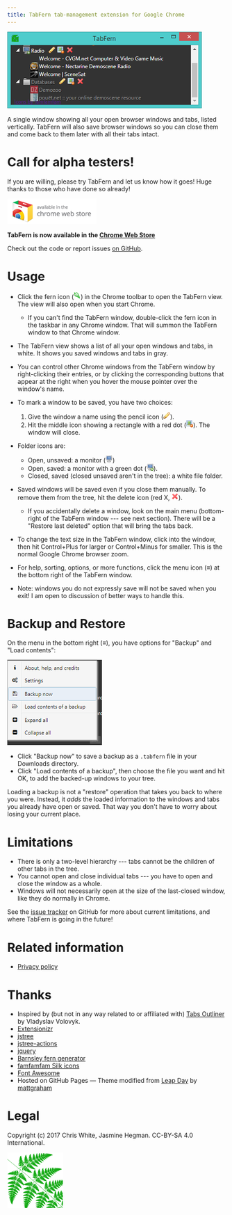 ```yaml
---
title: TabFern tab-management extension for Google Chrome
---
```


![screenshot](/screenshot.png)

A single window showing all your open browser windows and tabs, listed
vertically.  TabFern will also save browser windows so you can close them and
come back to them later with all their tabs intact.

# Call for alpha testers!

If you are willing, please try TabFern and let us know how it goes!
Huge thanks to those who have done so already!

[![badge](/img/ChromeWebStore_Badge_v2_206x58.png)](https://chrome.google.com/webstore/detail/tabfern-tab-manager-and-b/hbajjpcdbninabigakflkhiogmmjaakm)

<a name="welcome"></a>

<strong>TabFern is now available in the [Chrome Web Store](https://chrome.google.com/webstore/detail/tabfern-tab-manager-and-b/hbajjpcdbninabigakflkhiogmmjaakm)</strong>


Check out the code or report issues [on GitHub](https://github.com/cxw42/TabFern).


# Usage

 - Click the fern icon (![image](/assets/fern16icon.png))
   in the Chrome toolbar to open the TabFern view.
   The view will also open when you start Chrome.
     - If you can't find the TabFern window, double-click the fern icon in the
       taskbar in any Chrome window.  That will summon the TabFern window
       to that Chrome window.

 - The TabFern view shows a list of all your open windows and tabs, in white.
   It shows you saved windows and tabs in gray.

 - You can control other Chrome windows from the TabFern window by
   right-clicking their entries, or by clicking the corresponding
   buttons that appear at the right when you hover
   the mouse pointer over the window's name.

 - To mark a window to be saved, you have two choices:

     1. Give the window a name using the pencil icon
        (![image](/assets/icons/pencil.png)).
     1. Hit the middle icon showing a rectangle with a red dot
   (![image](/assets/icons/picture_delete.png)).  The window will close.

 - Folder icons are:

     - Open, unsaved: a monitor
       (![image](/assets/icons/monitor.png))
     - Open, saved: a monitor with a green dot
       (![image](/assets/icons/monitor_add.png)).
     - Closed, saved (closed unsaved aren't in the tree): a white file folder.

 - Saved windows will be saved even if you close them manually.  To remove them
   from the tree, hit the delete icon (red X,
   ![image](/assets/icons/cross.png)).

     - If you accidentally delete a window, look on the main menu (bottom-right
       of the TabFern window --- see next section).
       There will be a "Restore last deleted" option that will
       bring the tabs back.

 - To change the text size in the TabFern window, click into the window,
   then hit Control+Plus for larger or Control+Minus for smaller.  This is the
   normal Google Chrome browser zoom.

 - For help, sorting, options, or more functions, click the menu icon
   (**&equiv;**) at the bottom right of the TabFern window.

 - Note: windows you do not expressly save will not be saved when you exit!
   I am open to discussion of better ways to handle this.

# Backup and Restore

On the menu in the bottom right (**&equiv;**), you have options for "Backup" and
"Load contents":

![screenshot of hamburger menu](/img/hamburger-screenshot.png)

 - Click "Backup now" to save a backup as a `.tabfern` file in your Downloads
   directory.
 - Click "Load contents of a backup", then choose the file you want and hit OK,
   to add the backed-up windows to your tree.

Loading a backup is not a "restore" operation that takes you
back to where you were.  Instead, it _adds_ the loaded information to
the windows and tabs you already have open or saved.  That way you don't
have to worry about losing your current place.

# Limitations

 - There is only a two-level hierarchy --- tabs cannot be the children
   of other tabs in the tree.
 - You cannot open and close individual tabs --- you have to open and close
   the window as a whole.
 - Windows will not necessarily open at the size of the last-closed window,
   like they do normally in Chrome.

See the [issue tracker](https://github.com/cxw42/TabFern/issues) on GitHub for
more about current limitations, and where TabFern is going in the future!

# Related information

 - [Privacy policy](privacy.md)

# Thanks

 - Inspired by (but not in any way related to or affiliated with)
   [Tabs Outliner](https://chrome.google.com/webstore/detail/tabs-outliner/eggkanocgddhmamlbiijnphhppkpkmkl)
   by Vladyslav Volovyk.
 - [Extensionizr](https://extensionizr.com)
 - [jstree](https://www.jstree.com/)
 - [jstree-actions](https://github.com/alexandernst/jstree-actions)
 - [jquery](https://jquery.com/)
 - [Barnsley fern generator](http://www.chradams.co.uk/fern/maker.html)
 - [famfamfam Silk icons](http://www.famfamfam.com/lab/icons/silk/)
 - [Font Awesome](http://fontawesome.io/)
 - Hosted on GitHub Pages &mdash; Theme modified from
   [Leap Day](https://github.com/pages-themes/leap-day) by
   [mattgraham](https://twitter.com/michigangraham)

# Legal

Copyright (c) 2017 Chris White, Jasmine Hegman.  CC-BY-SA 4.0 International.

![logo](/assets/fern128.png)

<!-- vi: set ts=2 sts=2 sw=2 et ai ft=markdown: -->
